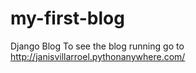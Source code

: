 # my-first-blog
Django Blog
To see the blog running go to http://janisvillarroel.pythonanywhere.com/
